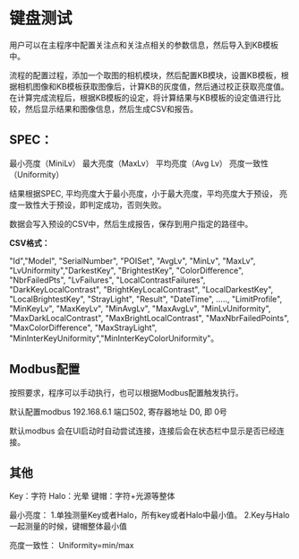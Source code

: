 # **键盘测试**

用户可以在主程序中配置关注点和关注点相关的参数信息，然后导入到KB模板中。

流程的配置过程，添加一个取图的相机模块，然后配置KB模块，设置KB模板，根据相机图像和KB模板获取图像后，计算KB的灰度值，然后通过校正获取亮度值。
在计算完成流程后，根据KB模板的设定，将计算结果与KB模板的设定值进行比较，然后显示结果和图像信息，然后生成CSV和报告。

## SPEC：

最小亮度（MiniLv）
最大亮度（MaxLv）
平均亮度（Avg Lv）
亮度一致性（Uniformity）

结果根据SPEC, 平均亮度大于最小亮度，小于最大亮度，平均亮度大于预设， 亮度一致性大于预设，即判定成功，否则失败。

数据会写入预设的CSV中，然后生成报告，保存到用户指定的路径中。

**CSV格式：**

"Id","Model", "SerialNumber", "POISet", "AvgLv", "MinLv", "MaxLv", "LvUniformity","DarkestKey", "BrightestKey", "ColorDifference", "NbrFailedPts", "LvFailures",  "LocalContrastFailures", "DarkKeyLocalContrast", "BrightKeyLocalContrast",  "LocalDarkestKey", "LocalBrightestKey", "StrayLight", "Result", "DateTime", ....., "LimitProfile",            "MinKeyLv", "MaxKeyLv", "MinAvgLv", "MaxAvgLv", "MinLvUniformity", "MaxDarkLocalContrast", "MaxBrightLocalContrast", "MaxNbrFailedPoints", "MaxColorDifference", "MaxStrayLight", "MinInterKeyUniformity","MinInterKeyColorUniformity"。



## **Modbus配置**

按照要求，程序可以手动执行，也可以根据Modbus配置触发执行。

默认配置modbus 192.168.6.1 端口502, 寄存器地址 D0, 即 0号

默认modbus 会在UI启动时自动尝试连接，连接后会在状态栏中显示是否已经连接。



## 其他

Key：字符
Halo：光晕
键帽：字符+光源等整体

最小亮度：
1.单独测量Key或者Halo，所有key或者Halo中最小值。
2.Key与Halo一起测量的时候，键帽整体最小值

亮度一致性：
Uniformity=min/max




